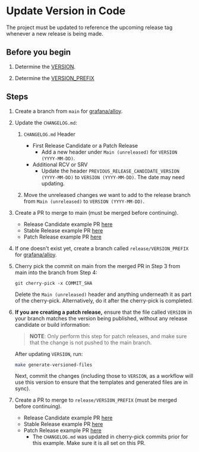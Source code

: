 # Update Version in Code

The project must be updated to reference the upcoming release tag whenever a new release is being made.

## Before you begin

1. Determine the [VERSION](concepts/version.md).

2. Determine the [VERSION_PREFIX](concepts/version.md)

## Steps

1. Create a branch from `main` for [grafana/alloy](https://github.com/grafana/alloy).

2. Update the `CHANGELOG.md`:

    1. `CHANGELOG.md` Header
        - First Release Candidate or a Patch Release
            - Add a new header under `Main (unreleased)` for `VERSION (YYYY-MM-DD)`.
        - Additional RCV or SRV
            - Update the header `PREVIOUS_RELEASE_CANDIDATE_VERSION (YYYY-MM-DD)` to `VERSION (YYYY-MM-DD)`. The date may need updating.

    2. Move the unreleased changes we want to add to the release branch from `Main (unreleased)` to `VERSION (YYYY-MM-DD)`.

3. Create a PR to merge to main (must be merged before continuing).

    - Release Candidate example PR [here](https://github.com/grafana/agent/pull/3065)
    - Stable Release example PR [here](https://github.com/grafana/agent/pull/3119)
    - Patch Release example PR [here](https://github.com/grafana/agent/pull/3191)

4. If one doesn't exist yet, create a branch called `release/VERSION_PREFIX` for [grafana/alloy](https://github.com/grafana/alloy).

5. Cherry pick the commit on main from the merged PR in Step 3 from main into the branch from Step 4:

    ```
    git cherry-pick -x COMMIT_SHA
    ```

    Delete the `Main (unreleased)` header and anything underneath it as part of the cherry-pick. Alternatively, do it after the cherry-pick is completed.

6. **If you are creating a patch release,** ensure that the file called `VERSION` in your branch matches the version being published, without any release candidate or build information:

   > **NOTE**: Only perform this step for patch releases, and make sure that
   > the change is not pushed to the main branch.

   After updating `VERSION`, run:

   ```bash
   make generate-versioned-files
   ```

   Next, commit the changes (including those to `VERSION`, as a workflow will use this version to ensure that the templates and generated files are in sync).


6. Create a PR to merge to `release/VERSION_PREFIX` (must be merged before continuing).

    - Release Candidate example PR [here](https://github.com/grafana/agent/pull/3066)
    - Stable Release example PR [here](https://github.com/grafana/agent/pull/3123)
    - Patch Release example PR [here](https://github.com/grafana/agent/pull/3193)
        - The `CHANGELOG.md` was updated in cherry-pick commits prior for this example. Make sure it is all set on this PR.
